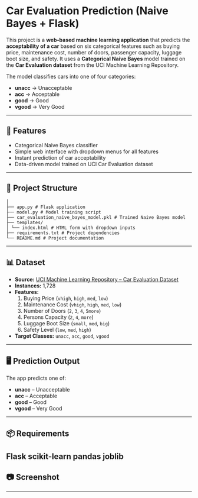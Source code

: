 # Car Evaluation Prediction (Naive Bayes + Flask)

This project is a **web-based machine learning application** that predicts the **acceptability of a car** based on six categorical features such as buying price, maintenance cost, number of doors, passenger capacity, luggage boot size, and safety. It uses a **Categorical Naive Bayes** model trained on the **Car Evaluation dataset** from the UCI Machine Learning Repository.

The model classifies cars into one of four categories:  
- **unacc** → Unacceptable  
- **acc** → Acceptable  
- **good** → Good  
- **vgood** → Very Good  

---

## 🔹 Features
- Categorical Naive Bayes classifier
- Simple web interface with dropdown menus for all features
- Instant prediction of car acceptability
- Data-driven model trained on UCI Car Evaluation dataset

---

## 📂 Project Structure
```car-evaluation-naive-bayes/
│
├── app.py # Flask application
├── model.py # Model training script
├── car_evaluation_naive_bayes_model.pkl # Trained Naive Bayes model
├── templates/
│ └── index.html # HTML form with dropdown inputs
├── requirements.txt # Project dependencies
└── README.md # Project documentation
```

---

## 📊 Dataset
- **Source:** [UCI Machine Learning Repository – Car Evaluation Dataset](https://archive.ics.uci.edu/ml/datasets/car+evaluation)
- **Instances:** 1,728
- **Features:**  
  1. Buying Price (`vhigh`, `high`, `med`, `low`)  
  2. Maintenance Cost (`vhigh`, `high`, `med`, `low`)  
  3. Number of Doors (`2`, `3`, `4`, `5more`)  
  4. Persons Capacity (`2`, `4`, `more`)  
  5. Luggage Boot Size (`small`, `med`, `big`)  
  6. Safety Level (`low`, `med`, `high`)  
- **Target Classes:** `unacc`, `acc`, `good`, `vgood`

---

## 🖥 Prediction Output
The app predicts one of:
- **unacc** – Unacceptable  
- **acc** – Acceptable  
- **good** – Good  
- **vgood** – Very Good  

---

## 📦 Requirements
Flask
scikit-learn
pandas
joblib
---

## 📷 Screenshot


---